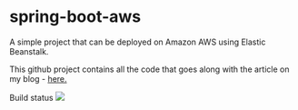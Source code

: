 # spring-boot-aws

A simple project that can be deployed on Amazon AWS using Elastic Beanstalk.

This github project contains all the code that goes along with the article on my blog - <a href="http://mtdevuk.com/2015/02/10/how-to-deploy-a-spring-boot-application-to-amazon-aws-using-elastic-beanstalk/">here.</a>

Build status <img src="https://travis-ci.org/marcthomas2013/spring-boot-aws.svg?branch=master"/>
